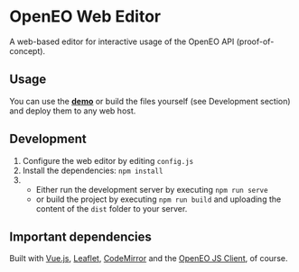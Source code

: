 # OpenEO Web Editor
A web-based editor for interactive usage of the OpenEO API (proof-of-concept).

## Usage
You can use the **[demo](https://open-eo.github.io/openeo-web-editor/demo/)** or build the files yourself (see Development section) and deploy them to any web host.

## Development
1. Configure the web editor by editing `config.js`
2. Install the dependencies: `npm install`
3. 
    * Either run the development server by executing `npm run serve`
    * or build the project by executing `npm run build` and uploading the content of the `dist` folder to your server.

## Important dependencies
Built with [Vue.js](https://vuejs.org/), [Leaflet](http://leafletjs.com/), [CodeMirror](https://codemirror.net/) and the [OpenEO JS Client](https://github.com/Open-EO/openeo-js-client), of course.
